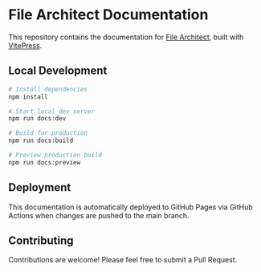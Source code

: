 # File Architect Documentation

This repository contains the documentation for [File Architect](https://filearchitect.com), built with [VitePress](https://vitepress.dev/).

## Local Development

```bash
# Install dependencies
npm install

# Start local dev server
npm run docs:dev

# Build for production
npm run docs:build

# Preview production build
npm run docs:preview
```

## Deployment

This documentation is automatically deployed to GitHub Pages via GitHub Actions when changes are pushed to the main branch.

## Contributing

Contributions are welcome! Please feel free to submit a Pull Request.
